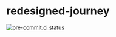 # redesigned-journey

[![pre-commit.ci status](https://results.pre-commit.ci/badge/github/prachandabhanu/redesigned-journey/main.svg)](https://results.pre-commit.ci/latest/github/prachandabhanu/redesigned-journey/main)
